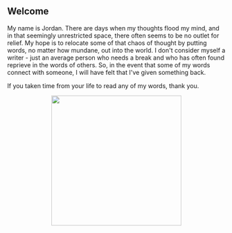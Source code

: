 ## Welcome 

My name is Jordan. There are days when my thoughts flood my mind, and in that seemingly unrestricted space, there often seems to be no outlet for relief. My hope is to relocate some of that chaos of thought by putting words, no matter how mundane, out into the world. I don't consider myself a writer - just an average person who needs a break and who has often found reprieve in the words of others. So, in the event that some of my words connect with someone, I will have felt that I've given something back. 

If you taken time from your life to read any of my words, thank you. 

<img src="https://imgur.com/10vg0G9.png" width="300" style="display: block; margin: 0 auto">


